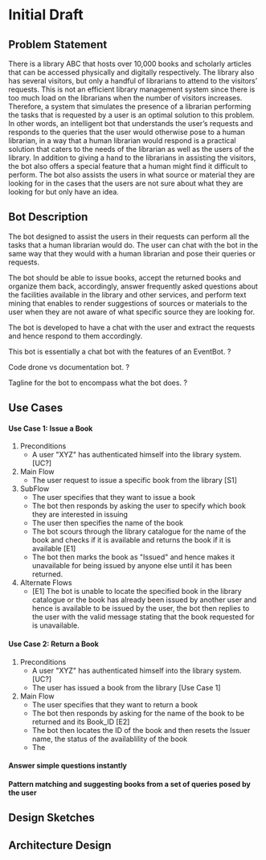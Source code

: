 # Initial Draft 

## Problem Statement 
There is a library ABC that hosts over 10,000 books and scholarly articles that can be accessed physically and digitally respectively. The library also has several visitors, but only a handful of librarians to attend to the visitors’ requests. This is not an efficient library management system since there is too much load on the librarians when the number of visitors increases. Therefore, a system that simulates the presence of a librarian performing the tasks that is requested by a user is an optimal solution to this problem. In other words, an intelligent bot that understands the user’s requests and responds to the queries that the user would otherwise pose to a human librarian, in a way that a human librarian would respond is a practical solution that caters to the needs of the librarian as well as the users of the library. In addition to giving a hand to the librarians in assisting the visitors, the bot also offers a special feature that a human might find it difficult to perform. The bot also assists the users in what source or material they are looking for in the cases that the users are not sure about what they are looking for but only have an idea. 
## Bot Description
The bot designed to assist the users in their requests can perform all the tasks that a human librarian would do. The user can chat with the bot in the same way that they would with a human librarian and pose their queries or requests. 

The bot should be able to issue books, accept the returned books and organize them back, accordingly, answer frequently asked questions about the facilities available in the library and other services, and perform text mining that enables to render suggestions of sources or materials to the user when they are not aware of what specific source they are looking for. 

The bot is developed to have a chat with the user and extract the requests and hence respond to them accordingly. 

This bot is essentially a chat bot with the features of an EventBot. ?

Code drone vs documentation bot. ?

Tagline for the bot to encompass what the bot does. ?

## Use Cases 
#### Use Case 1: Issue a Book 
1. Preconditions 
   - A user "XYZ" has authenticated himself into the library system. [UC?]
2. Main Flow 
   - The user request to issue a specific book from the library [S1]
3. SubFlow 
   - The user specifies that they want to issue a book
   - The bot then responds by asking the user to specify which book they are interested in issuing 
   - The user then specifies the name of the book
   - The bot scours through the library catalogue for the name of the book and checks if it is available and returns the book if it is available [E1]
   - The bot then marks the book as "Issued" and hence makes it unavailable for being issued by anyone else until it has been returned. 
4. Alternate Flows
   - [E1] The bot is unable to locate the specified book in the library catalogue or the book has already been issued by another user and hence is available to be issued by the user,  the bot then replies to the user with the valid message stating that the book requested for is unavailable. 
        
#### Use Case 2: Return a Book 
1. Preconditions 
   - A user "XYZ" has authenticated himself into the library system. [UC?]
   - The user has issued a book from the library [Use Case 1]
2. Main Flow 
   - The user specifies that they want to return a book 
   - The bot then responds by asking for the name of the book to be returned and its Book_ID [E2]
   - The bot then locates the ID of the book and then resets the Issuer name, the status of the availablility of the book
   - The 
#### Answer simple questions instantly
#### Pattern matching and suggesting books from a set of queries posed by the user 
## Design Sketches 
## Architecture Design 


